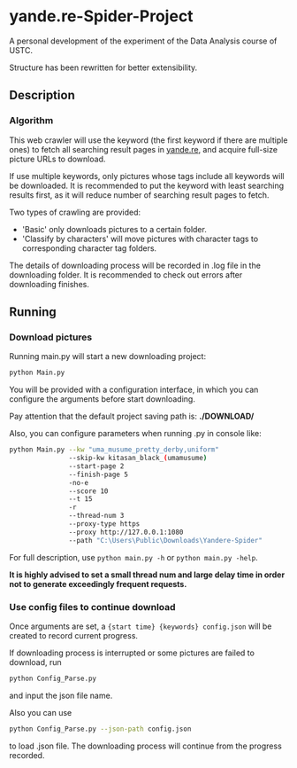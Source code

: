 # yande.re-Spider-Project
A personal development of the experiment of the Data Analysis course of USTC.

Structure has been rewritten for better extensibility.

## Description

### Algorithm
This web crawler will use the keyword (the first keyword if there are multiple ones) to fetch all searching result pages in [yande.re](https://yande.re/), and acquire full-size picture URLs to download.

If use multiple keywords, only pictures whose tags include all keywords will be downloaded. It is recommended to put the keyword with least searching results first, as it will reduce number of searching result pages to fetch.

Two types of crawling are provided:
+ 'Basic' only downloads pictures to a certain folder.
+ 'Classify by characters' will move pictures with character tags to corresponding character tag folders.

The details of downloading process will be recorded in .log file in the downloading folder. It is recommended to check out errors after downloading finishes.

## Running

### Download pictures
Running main.py will start a new downloading project:
```bash
python Main.py
```
You will be provided with a configuration interface, in which you can configure the arguments before start downloading.

Pay attention that the default project saving path is: **./DOWNLOAD/**

Also, you can configure parameters when running .py in console like:
```bash
python Main.py --kw "uma_musume_pretty_derby,uniform"
               --skip-kw kitasan_black_(umamusume)
               --start-page 2
               --finish-page 5
               -no-e
               --score 10
               --t 15
               -r
               --thread-num 3
               --proxy-type https
               --proxy http://127.0.0.1:1080
               --path "C:\Users\Public\Downloads\Yandere-Spider"
```
For full description, use ```python main.py -h``` or ```python main.py -help```.

**It is highly advised to set a small thread num and large delay time in order not to generate exceedingly frequent requests.**

### Use config files to continue download
Once arguments are set, a ```{start time} {keywords} config.json``` will be created to record current progress.

If downloading process is interrupted or some pictures are failed to download, run
```bash
python Config_Parse.py
```
and input the json file name.

Also you can use
```bash
python Config_Parse.py --json-path config.json
```
to load .json file. The downloading process will continue from the progress recorded.
